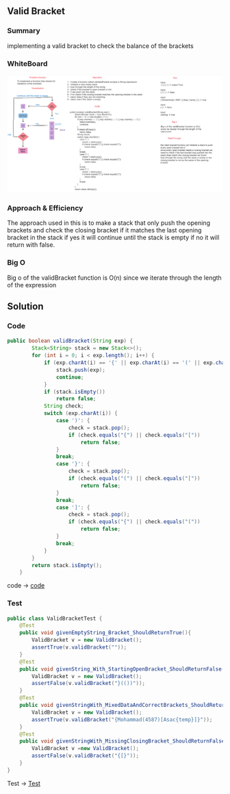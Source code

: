 ## Valid Bracket

### Summary

implementing a valid bracket to check the balance of the brackets

### WhiteBoard

![ValidBracket](./images/ValidBracket.PNG)

### Approach & Efficiency

The approach used in this is to make a stack that only push the opening brackets and check the closing bracket if it matches the last opening bracket in the stack if yes it will continue until the stack is empty if no it will return with false.

### Big O

Big o of the validBracket function is O(n) since we iterate through the length of the expression

## Solution

### Code

```java
public boolean validBracket(String exp) {
        Stack<String> stack = new Stack<>();
        for (int i = 0; i < exp.length(); i++) {
            if (exp.charAt(i) == '{' || exp.charAt(i) == '(' || exp.charAt(i) == '[') {
                stack.push(exp);
                continue;
            }
            if (stack.isEmpty())
                return false;
            String check;
            switch (exp.charAt(i)) {
                case ')': {
                    check = stack.pop();
                    if (check.equals("{") || check.equals("["))
                        return false;
                }
                break;
                case '}': {
                    check = stack.pop();
                    if (check.equals("(") || check.equals("["))
                        return false;
                }
                break;
                case ']': {
                    check = stack.pop();
                    if (check.equals("{") || check.equals("("))
                        return false;
                }
                break;
            }
        }
        return stack.isEmpty();
    }
```

code -> [code](./app/src/main/java/stack/queue/stack/ValidBracket.java)

### Test

```java
public class ValidBracketTest {
    @Test
    public void givenEmptyString_Bracket_ShouldReturnTrue(){
        ValidBracket v = new ValidBracket();
        assertTrue(v.validBracket(""));
    }
    @Test
    public void givenString_With_StartingOpenBracket_ShouldReturnFalse(){
        ValidBracket v = new ValidBracket();
        assertFalse(v.validBracket("}(())"));
    }
    @Test
    public void givenStringWith_MixedDataAndCorrectBrackets_ShouldReturnTrue(){
        ValidBracket v = new ValidBracket();
        assertTrue(v.validBracket("{Mohammad(4587)[Asac{temp}]}"));
    }
    @Test
    public void givenStringWith_MissingClosingBracket_ShouldReturnFalse(){
        ValidBracket v =new ValidBracket();
        assertFalse(v.validBracket("{[}"));
    }
}
```

Test -> [Test](./app/src/test/java/stack/queue/ValidBracketTest.java)
